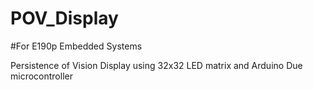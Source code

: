 POV_Display
===========

#For E190p Embedded Systems

Persistence of Vision Display using 32x32 LED matrix and Arduino Due microcontroller
